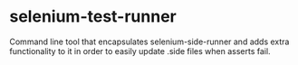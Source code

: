# selenium-test-runner
Command line tool that encapsulates selenium-side-runner and adds extra functionality to it in order to easily update .side files when asserts fail.
